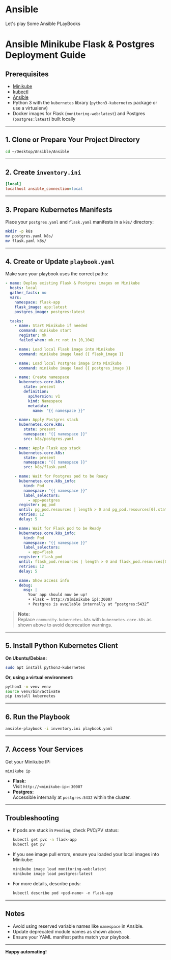 # Ansible
Let's play Some Ansible PLayBooks

# Ansible Minikube Flask & Postgres Deployment Guide

## Prerequisites

- [Minikube](https://minikube.sigs.k8s.io/docs/start/)
- [kubectl](https://kubernetes.io/docs/tasks/tools/)
- [Ansible](https://docs.ansible.com/)
- Python 3 with the `kubernetes` library (`python3-kubernetes` package or use a virtualenv)
- Docker images for Flask (`monitoring-web:latest`) and Postgres (`postgres:latest`) built locally

---

## 1. Clone or Prepare Your Project Directory

```sh
cd ~/Desktop/Ansible/Ansible
```

---

## 2. Create `inventory.ini`

```ini
[local]
localhost ansible_connection=local
```

---

## 3. Prepare Kubernetes Manifests

Place your `postgres.yaml` and `flask.yaml` manifests in a `k8s/` directory:

```sh
mkdir -p k8s
mv postgres.yaml k8s/
mv flask.yaml k8s/
```

---

## 4. Create or Update `playbook.yaml`

Make sure your playbook uses the correct paths:

```yaml
- name: Deploy existing Flask & Postgres images on Minikube
  hosts: local
  gather_facts: no
  vars:
    namespace: flask-app
    flask_image: app:latest
    postgres_image: postgres:latest

  tasks:
    - name: Start Minikube if needed
      command: minikube start
      register: mk
      failed_when: mk.rc not in [0,104]

    - name: Load local Flask image into Minikube
      command: minikube image load {{ flask_image }}

    - name: Load local Postgres image into Minikube
      command: minikube image load {{ postgres_image }}

    - name: Create namespace
      kubernetes.core.k8s:
        state: present
        definition:
          apiVersion: v1
          kind: Namespace
          metadata:
            name: "{{ namespace }}"

    - name: Apply Postgres stack
      kubernetes.core.k8s:
        state: present
        namespace: "{{ namespace }}"
        src: k8s/postgres.yaml

    - name: Apply Flask app stack
      kubernetes.core.k8s:
        state: present
        namespace: "{{ namespace }}"
        src: k8s/flask.yaml

    - name: Wait for Postgres pod to be Ready
      kubernetes.core.k8s_info:
        kind: Pod
        namespace: "{{ namespace }}"
        label_selectors:
          - app=postgres
      register: pg_pod
      until: pg_pod.resources | length > 0 and pg_pod.resources[0].status.phase == "Running"
      retries: 12
      delay: 5

    - name: Wait for Flask pod to be Ready
      kubernetes.core.k8s_info:
        kind: Pod
        namespace: "{{ namespace }}"
        label_selectors:
          - app=flask
      register: flask_pod
      until: flask_pod.resources | length > 0 and flask_pod.resources[0].status.phase == "Running"
      retries: 12
      delay: 5

    - name: Show access info
      debug:
        msg: |
          Your app should now be up!
          • Flask → http://$(minikube ip):30007
          • Postgres is available internally at “postgres:5432”
```

> **Note:**  
> Replace `community.kubernetes.k8s` with `kubernetes.core.k8s` as shown above to avoid deprecation warnings.

---

## 5. Install Python Kubernetes Client

**On Ubuntu/Debian:**
```sh
sudo apt install python3-kubernetes
```
**Or, using a virtual environment:**
```sh
python3 -m venv venv
source venv/bin/activate
pip install kubernetes
```

---

## 6. Run the Playbook

```sh
ansible-playbook -i inventory.ini playbook.yaml
```

---

## 7. Access Your Services

Get your Minikube IP:
```sh
minikube ip
```

- **Flask:**  
  Visit `http://<minikube-ip>:30007`
- **Postgres:**  
  Accessible internally at `postgres:5432` within the cluster.

---

## Troubleshooting

- If pods are stuck in `Pending`, check PVC/PV status:
  ```sh
  kubectl get pvc -n flask-app
  kubectl get pv
  ```
- If you see image pull errors, ensure you loaded your local images into Minikube:
  ```sh
  minikube image load monitoring-web:latest
  minikube image load postgres:latest
  ```
- For more details, describe pods:
  ```sh
  kubectl describe pod <pod-name> -n flask-app
  ```

---

## Notes

- Avoid using reserved variable names like `namespace` in Ansible.
- Update deprecated module names as shown above.
- Ensure your YAML manifest paths match your playbook.

---

**Happy automating!**
